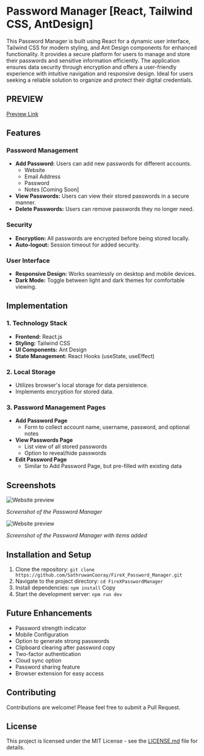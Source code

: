 # Password Manager [React, Tailwind CSS, AntDesign]

This Password Manager is built using React for a dynamic user interface, Tailwind CSS for modern styling, and Ant Design components for enhanced functionality. It provides a secure platform for users to manage and store their passwords and sensitive information efficiently. The application ensures data security through encryption and offers a user-friendly experience with intuitive navigation and responsive design. Ideal for users seeking a reliable solution to organize and protect their digital credentials.

## PREVIEW
[Preview Link](https://github.com/SathruwanCooray/FireX_Password_Manager/assets/150252729/4490a1a3-7592-4984-9bdf-40db39c1f3c9)

## Features

### Password Management
- **Add Password:** Users can add new passwords for different accounts.
  - Website
  - Email Address
  - Password
  - Notes [Coming Soon]
- **View Passwords:** Users can view their stored passwords in a secure manner.
- **Delete Passwords:** Users can remove passwords they no longer need.

### Security
- **Encryption:** All passwords are encrypted before being stored locally.
- **Auto-logout:** Session timeout for added security.

### User Interface
- **Responsive Design:** Works seamlessly on desktop and mobile devices.
- **Dark Mode:** Toggle between light and dark themes for comfortable viewing.

## Implementation

### 1. Technology Stack
- **Frontend:** React.js
- **Styling:** Tailwind CSS
- **UI Components:** Ant Design
- **State Management:** React Hooks (useState, useEffect)

### 2. Local Storage
- Utilizes browser's local storage for data persistence.
- Implements encryption for stored data.

### 3. Password Management Pages
- **Add Password Page**
  - Form to collect account name, username, password, and optional notes
- **View Passwords Page**
  - List view of all stored passwords
  - Option to reveal/hide passwords
- **Edit Password Page**
  - Similar to Add Password Page, but pre-filled with existing data
 
## Screenshots

![Website preview](https://github.com/SathruwanCooray/FireX_Login_System/assets/150252729/7f917cc9-291f-40a3-972a-1e22fe111ba7)

*Screenshot of the Password Manager*

![Website preview](https://github.com/SathruwanCooray/FireX_Login_System/assets/150252729/3538b026-9bce-4861-9a12-289877388116)

*Screenshot of the Password Manager with items added*

## Installation and Setup

1. Clone the repository:
`git clone https://github.com/SathruwanCooray/FireX_Password_Manager.git`
2. Navigate to the project directory:
`cd FireXPasswordManager`
3. Install dependencies:
`npm install`
Copy
4. Start the development server:
`npm run dev`

## Future Enhancements

- Password strength indicator
- Mobile Configuration
- Option to generate strong passwords
- Clipboard clearing after password copy
- Two-factor authentication
- Cloud sync option
- Password sharing feature
- Browser extension for easy access

## Contributing

Contributions are welcome! Please feel free to submit a Pull Request.

## License

This project is licensed under the MIT License - see the [LICENSE.md](LICENSE.md) file for details.

